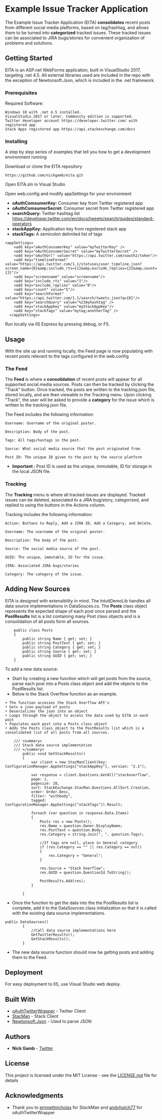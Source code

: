 # Example Issue Tracker Application

The Example Issue Tracker Application (EITA) **consolidates** recent posts from different social media platforms, based on tag/hashtag, and allows them to be turned into **categorized** tracked issues. These tracked issues can be associated to JIRA bugs/stories for convenient organization of problems and solutions.  

## Getting Started

EITA is an ASP.net WebForms application, built in VisualStudio 2017, targeting .net 4.5. All external libraries used are included in the repo with the exception of Newtonsoft.Json, which is included in the .net framework. 

### Prerequisites

Required Software:

```
Windows 10 with .net 4.5 installed.
VisualStudio 2017 or later. Community edition is supported. 
Twitter developer account https://developer.twitter.com/ with registered app
Stack Apps registered app https://api.stackexchange.com/docs
```

### Installing

A step by step series of examples that tell you how to get a development environment running

Download or clone the EITA repository 

```
https://github.com/nickgamb/eita.git
```

Open EITA.sln in Visual Studio

Open web.config and modify appSettings for your environment
 * **oAuthComsumerKey:** Consumer key from Twitter registered app
 * **oAuthComsumerSecret:** Consumer secret from Twitter registered app
 * **searchQuery:** Twitter hashtag list https://developer.twitter.com/en/docs/tweets/search/guides/standard-operators
 * **stackAppKey:** Application key from registered stack app
 * **stackTags:** A semicolon delimited list of tags

```
<appSettings>
    <add key="oAuthConsumerKey" value="myTwitterKey" />
    <add key="oAuthConsumerSecret" value="myTwitterSecret" />
    <add key="oAuthUrl" value="https://api.twitter.com/oauth2/token"/>
    <add key="timelineFormat" value="https://api.twitter.com/1.1/statuses/user_timeline.json?screen_name={0}&amp;include_rts={1}&amp;exclude_replies={2}&amp;count={3}"/>
    <add key="screenname" value="screenname"/>
    <add key="include_rts" value="1"/>
    <add key="exclude_replies" value="0"/>
    <add key="count" value="5"/>
    <add key="searchFormat" value="https://api.twitter.com/1.1/search/tweets.json?q={0}"/>
    <add key="searchQuery" value="%23myhashtag" />
    <add key="stackAppKey" value="myStackAppKey"/>
    <add key="stackTags" value="mytag;anotherTag" />
  </appSettings>
```

Run locally via IIS Express by pressing debug, or F5.

## Usage

With the site up and running locally, the Feed page is now populating with recent posts relevant to the tags configured in the web.config

### The Feed

The **Feed** is where a **consolidation** of recent posts will appear for all supported social media sources. Posts can then be tracked by clicking the "Track" button. Once tracked, the posts are written to the tracking.json file, stored locally, and are then viewable in the Tracking menu. Upon clicking "Track", the user will be asked to provide a **category** for the issue which is written to the tracking.json file. 

The Feed includes the following information:

```
Username: Username of the original poster.

Description: Body of the post.

Tags: All tags/hastags in the post.

Source: What social media source that the post originated from.

Post ID: The unique ID given to the post by the source platform

```
* **Important :** Post ID is used as the unique, immutable, ID for storage in the local JSON file.

### Tracking

The **Tracking** menu is where all tracked issues are displayed. Tracked issues can be deleted, associated to a JIRA bug/story, categorized, and replied to using the buttons in the Actions column.  

Tracking includes the following information:

```
Action: Buttons to Reply, Add a JIRA ID, Add a Category, and Delete.

Username: The username of the original poster.

Description: The body of the post.

Source: The social media source of the post.

GUID: Ths unique, immutable, ID for the issue.

JIRA: Associated JIRA bugs/stories

Category: The category of the issue. 
```
## Adding New Sources

EITA is designed with extensibility in mind. The IntuitDemoLib handles all data source implementations in DataSouces.cs. The **Posts** class object represents the expected shape of each post once parsed and the **PostResults** list is a list containing many Post class objects and is a consolidation of all posts form all sources. 

```
    public class Posts
    {
        public string Name { get; set; }
        public string PostText { get; set; }
        public string Category { get; set; }
        public string Source { get; set; }
        public string GUID { get; set; }
    }
```
To add a new data source:
* Start by creating a new function which will get posts from the source, parse each post into a Posts class object and add the objects to the PostResults list. 
* Below is the Stack Overflow function as an example. 
```
• The function accesses the Stack Overflow API's 
• Gets a json payload of posts
• Deserializes the json into an object
• Loops through the object to access the data used by EITA in each post
• Populates each post into a Posts class object
• Adds the Posts class object to the PostResults list which is a consolidated list of all posts from all sources.
```

```
	/// <summary>
	/// Stack data source implementation
	/// </summary>
        public void GetStackResults()
        {
            var client = new StacManClient(key: ConfigurationManager.AppSettings["stackAppKey"], version: "2.1");

            var response = client.Questions.GetAll("stackoverflow",
            page: 1,
            pagesize: 10,
            sort: StackExchange.StacMan.Questions.AllSort.Creation,
            order: Order.Desc,
            filter: "withbody",
            tagged: ConfigurationManager.AppSettings["stackTags"]).Result;

            foreach (var question in response.Data.Items)
            {
                Posts res = new Posts();
                res.Name = question.Owner.DisplayName;
                res.PostText = question.Body;
                res.Category = string.Join(", ", question.Tags);

                //If tags are null, place in General category
                if (res.Category == "" || res.Category == null)
                {
                    res.Category = "General";
                }

                res.Source = "Stack Overflow";
                res.GUID = question.QuestionId.ToString();

                PostResults.Add(res);
            }

        }
```
* Once the function to get the data into the the PostResults list is complete, add it to the DataSources class initialization so that it is called with the existing data source implementations.  
```
public DataSources()
        {
            //Call data source implementations here
            GetTwitterResults();
            GetStackResults();
        }
``` 
* The new data source function should now be getting posts and adding them to the Feed. 

## Deployment

For easy deployment to IIS, use Visual Studio web deploy. 

## Built With

* [oAuthTwitterWrapper](http://www.dropwizard.io/1.0.2/docs/) - Twitter Client
* [StacMan](https://maven.apache.org/) - Stack Client
* [Newtonsoft.Json](https://rometools.github.io/rome/) - Used to parse JSON

## Authors

* **Nick Gamb** -  [Twitter](https://twitter.com/nickcgamb?lang=en)

## License

This project is licensed under the MIT License - see the [LICENSE.md](LICENSE.md) file for details

## Acknowledgments

* Thank you to [emmettnicholas](https://github.com/emmettnicholas) for StackMan and [andyhutch77](https://github.com/andyhutch77) for oAuthTwitterWrapper



